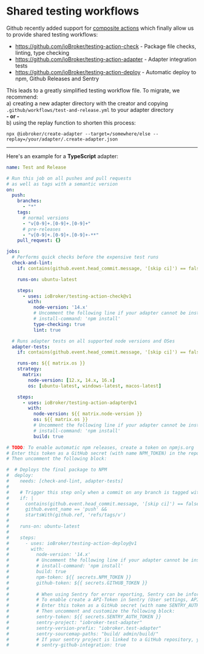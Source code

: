 # Shared testing workflows

Github recently added support for [composite actions](https://github.blog/changelog/2021-08-25-github-actions-reduce-duplication-with-action-composition/) which finally allow us to provide shared testing workflows:

-   https://github.com/ioBroker/testing-action-check - Package file checks, linting, type checking
-   https://github.com/ioBroker/testing-action-adapter - Adapter integration tests
-   https://github.com/ioBroker/testing-action-deploy - Automatic deploy to npm, Github Releases and Sentry

This leads to a greatly simplified testing workflow file. To migrate, we recommend:  
a) creating a new adapter directory with the creator and copying `.github/workflows/test-and-release.yml` to your adapter directory  
**- or -**  
b) using the replay function to shorten this process:

```
npx @iobroker/create-adapter --target=/somewhere/else --replay=/your/adapter/.create-adapter.json
```

---

Here's an example for a **TypeScript** adapter:

<!-- prettier-ignore -->
```yml
name: Test and Release

# Run this job on all pushes and pull requests
# as well as tags with a semantic version
on:
  push:
    branches:
      - "*"
    tags:
      # normal versions
      - "v[0-9]+.[0-9]+.[0-9]+"
      # pre-releases
      - "v[0-9]+.[0-9]+.[0-9]+-**"
    pull_request: {}

jobs:
  # Performs quick checks before the expensive test runs
  check-and-lint:
    if: contains(github.event.head_commit.message, '[skip ci]') == false

    runs-on: ubuntu-latest

    steps:
      - uses: ioBroker/testing-action-check@v1
        with:
          node-version: '14.x'
          # Uncomment the following line if your adapter cannot be installed using 'npm ci'
          # install-command: 'npm install'
          type-checking: true
          lint: true

  # Runs adapter tests on all supported node versions and OSes
  adapter-tests:
    if: contains(github.event.head_commit.message, '[skip ci]') == false

    runs-on: ${{ matrix.os }}
    strategy:
      matrix:
        node-version: [12.x, 14.x, 16.x]
        os: [ubuntu-latest, windows-latest, macos-latest]

    steps:
      - uses: ioBroker/testing-action-adapter@v1
        with:
          node-version: ${{ matrix.node-version }}
          os: ${{ matrix.os }}
          # Uncomment the following line if your adapter cannot be installed using 'npm ci'
          # install-command: 'npm install'
          build: true

# TODO: To enable automatic npm releases, create a token on npmjs.org 
# Enter this token as a GitHub secret (with name NPM_TOKEN) in the repository options
# Then uncomment the following block:

#  # Deploys the final package to NPM
#  deploy:
#    needs: [check-and-lint, adapter-tests]
#
#    # Trigger this step only when a commit on any branch is tagged with a version number
#    if: |
#      contains(github.event.head_commit.message, '[skip ci]') == false &&
#      github.event_name == 'push' &&
#      startsWith(github.ref, 'refs/tags/v')
#
#    runs-on: ubuntu-latest
#
#    steps:
#      - uses: ioBroker/testing-action-deploy@v1
#        with:
#          node-version: '14.x'
#          # Uncomment the following line if your adapter cannot be installed using 'npm ci'
#          # install-command: 'npm install'
#          build: true
#          npm-token: ${{ secrets.NPM_TOKEN }}
#          github-token: ${{ secrets.GITHUB_TOKEN }}
#
#          # When using Sentry for error reporting, Sentry can be informed about new releases
#          # To enable create a API-Token in Sentry (User settings, API keys)
#          # Enter this token as a GitHub secret (with name SENTRY_AUTH_TOKEN) in the repository options
#          # Then uncomment and customize the following block:
#          sentry-token: ${{ secrets.SENTRY_AUTH_TOKEN }}
#          sentry-project: "iobroker-test-adapter"
#          sentry-version-prefix: "iobroker.test-adapter"
#          sentry-sourcemap-paths: "build/ admin/build/"
#          # If your sentry project is linked to a GitHub repository, you can enable the following option
#          # sentry-github-integration: true
```

